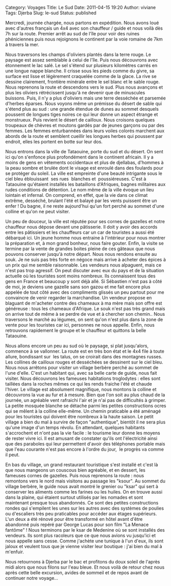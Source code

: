 Category: Voyages
Title: Le Sud
Date: 2011-04-15 19:20
Author: viviane
Tags: Djerba
Slug: le-sud
Status: published

Mercredi, journée chargée, nous partons en expédition. Nous avons loué avec d'autres français un 4x4 avec son chauffeur / guide et nous voilà dès 7h sur la route. Premier arrêt au sud de l'île pour voir des ruines phéniciennes puis nous rejoignons le continent par la voie romaine de 7km à travers la mer.

Nous traversons les champs d'oliviers plantés dans la terre rouge. Le paysage est assez semblable à celui de l'île. Puis nous découvrons avec étonnement le lac salé. Le sel s'étend sur plusieurs kilomètres carrés en une longue nappe blanche. Il crisse sous les pieds comme du givre, sa surface est lisse et légèrement craquelée comme de la glace. La rive se dessine clairement, frontière minérale entre le sel blanc et le sable rouge. Nous reprenons la route et descendons vers le sud. Plus nous avançons et plus les oliviers rétrécissent jusqu'à ne devenir que de minuscules buissons. Puis, il n'y a plus d'oliviers mais une terre desséchée et parsemée d'herbes éparses. Nous voyons même un prémisse du désert de sable qui s'étend plus au sud : une grande étendue de dunes au sommet desquels poussent de longues tiges noires ce qui leur donne un aspect étrange et monstrueux. Puis revient le désert de cailloux. Nous croisons quelques troupeaux de chèvres et moutons gardés par de jeunes garçons ou par des femmes. Les femmes enturbannées dans leurs voiles colorés marchent aux abords de la route et semblent cueillir les longues herbes qui poussent par endroit, elles les portent en botte sur leur dos.

Nous entrons dans la ville de Tataouine, porte du sud et du désert. On sent ici qu'on s'enfonce plus profondément dans le continent africain. Il y a moins de gens en vêtements occidentaux et plus de djellabas, d'hommes à la peau sombre et brulée dont le visage est enroulé dans des foulards pour se protéger du soleil. La ville est empreinte d'une beauté intrigante sous le ciel bleu éblouissant  ses rues  blanches et  poussiéreuses. C'est à Tataouine qu'étaient installés les bataillons d'Afriques, bagnes militaires aux rudes conditions de détention. Le nom même de la ville évoque un lieu lointain et infernal. On comprend, en effet, que la vie dans ce climat extrême, desséché, brulant l'été et balayé par les vents puissent être un enfer ! Du bagne, il ne reste aujourd'hui qu'un fort perché au sommet d'une colline et qu'on ne peut visiter.

Un peu de douceur, la ville est réputée pour ses cornes de gazelles et notre chauffeur nous dépose devant une pâtisserie. Il doit y avoir des accords entre les pâtissiers et les chauffeurs car un car de touristes a aussi été débarqué ici. Un jeune homme nous entraine à l'intérieur pour nous montrer la préparation et, à mon grand bonheur, nous faire gouter. Enfin, la visite se termine par la vente de grandes boites pleine de ces gâteaux que nous pouvons conserver jusqu'à notre départ. Nous nous rendons ensuite au souk. Je ne suis pas très forte en négoce mais arrive à acheter des épices à un prix qui me semble raisonnable. Les vendeurs nous alpaguent, mais ce n'est pas trop agressif. On peut discuter avec eux du pays et de la situation actuelle où les touristes sont moins nombreux. Ils connaissent tous des gens en France et beaucoup y sont déjà allé. Si Sébastien n'est pas à côté de moi, je deviens une gazelle sans son gazou et me fait encore plus appelée de tout côté avec des compliments glissés un peu partout pour me convaincre de venir regarder la marchandise. Un vendeur propose en blaguant de m'acheter contre des chameaux à ma mère mais son offre est généreuse : tous les chameaux d'Afrique. Le souk n'est pas très grand mais on arrive tout de même à se perdre de vue et à chercher son chemin.. Nous traversons le marché au légumes, on sent qu'on n'est plus dans la zone de vente pour les touristes car ici, personnes ne nous appelle. Enfin, nous retrouvons rapidement le groupe et le chauffeur et quittons la belle Tataouine.

Nous allons encore un peu au sud où le paysage, si plat jusqu'alors, commence à se vallonner. La route est en très bon état et le 4x4 file à toute allure, bondissant sur  les talus, on se croirait dans des montagnes russes. Les collines de cailloux rouges et desséchées se dessinent sur le ciel bleu. Nous nous arrêtons pour visiter un village berbère perché au sommet de l'une d'elle. C'est un habitant qui, avec sa belle carte de guide, nous fait visiter. Nous découvrons les fameuses habitations troglodytes : elles sont taillées dans la roches mêmes ce qui les rends fraiche l'été et chaude l'hiver. Le village est absolument magnifique, nous montons la colline et découvrons la vue au fur et à mesure. Bien que l'on soit au plus chaud de la journée, un agréable vent rafraichi l'air et je n'ai pas de difficultés à grimper. La petite mosquée blanche se détache parmi les petites constructions ocres qui se mêlent à la colline elle-même. Un chemin praticable a été aménagé pour les touristes qui doivent être nombreux à la haute saison. Le petit village a bien du mal à survire de façon "authentique", bientôt il ne sera plus qu'une image d'un temps révolu. En attendant, quelques habitants s'accrochent et n'ont pas la vie facile : le tourisme leur donne les moyens de rester vivre ici. Il est amusant de constater qu'ils ont l'électricité ainsi que des paraboles qui leur permettent d'avoir des téléphones portable mais que l'eau courante n'est pas encore à l'ordre du jour,  le progrès va comme il peut.

En bas du village, un grand restaurant touristique s'est installé et c'est là que nous mangeons un couscous bien agréable, et en dessert, les fameuses cornes de gazelles. Puis nous reprenons la route : nous remontons vers le nord mais visitons au passage les "ksour". Au sommet du village berbère, le guide nous avait montré le grenier ou "ksar" qui sert à conserver les aliments comme les farines ou les huiles. On en trouve aussi dans la plaine, qui étaient surtout utilisés par les nomades et sont maintenant presque tous abandonnés. Ce sont des petites constructions rondes qui s'empilent les unes sur les autres avec des systèmes de poulies ou d'escaliers très peu praticables pour accéder aux étages supérieurs. L'un deux a été rénové pour être transformé en hôtel avant d'être abandonné puis repéré par George Lucas pour son film "La Menace fantôme" ! Nous terminons par le ksar de Medenine où se sont installés des vendeurs. Ils sont plus racoleurs que ce que nous avions vu jusqu'ici et nous appelle sans cesse. Comme j'achète une tunique à l'un d'eux, ils sont jaloux et veulent tous que je vienne visiter leur boutique : j'ai bien du mal à m'enfuir.

Nous retournons à Djerba par le bac et profitons du doux soleil de l'après midi alors que nous filons sur l'eau bleue. Et nous voilà de retour chez nous après cette belle excursion, avides de sommeil et de repos avant de continuer notre voyage...